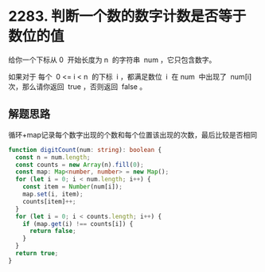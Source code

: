 # 2283. 判断一个数的数字计数是否等于数位的值

给你一个下标从 0  开始长度为 n  的字符串  num ，它只包含数字。

如果对于 每个  0 <= i < n  的下标  i ，都满足数位  i  在 num  中出现了  num[i]次，那么请你返回  true ，否则返回  false 。

## 解题思路

循环+map记录每个数字出现的个数和每个位置该出现的次数，最后比较是否相同

```typescript
function digitCount(num: string): boolean {
  const n = num.length;
  const counts = new Array(n).fill(0);
  const map: Map<number, number> = new Map();
  for (let i = 0; i < num.length; i++) {
    const item = Number(num[i]);
    map.set(i, item);
    counts[item]++;
  }
  for (let i = 0; i < counts.length; i++) {
    if (map.get(i) !== counts[i]) {
      return false;
    }
  }
  return true;
}
```
